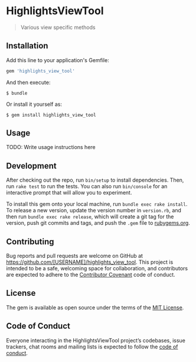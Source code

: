 # HighlightsViewTool

> Various view specific methods

## Installation

Add this line to your application's Gemfile:

```ruby
gem 'highlights_view_tool'
```

And then execute:

    $ bundle

Or install it yourself as:

    $ gem install highlights_view_tool

## Usage

TODO: Write usage instructions here

## Development

After checking out the repo, run `bin/setup` to install dependencies. Then, run `rake test` to run the tests. You can also run `bin/console` for an interactive prompt that will allow you to experiment.

To install this gem onto your local machine, run `bundle exec rake install`. To release a new version, update the version number in `version.rb`, and then run `bundle exec rake release`, which will create a git tag for the version, push git commits and tags, and push the `.gem` file to [rubygems.org](https://rubygems.org).

## Contributing

Bug reports and pull requests are welcome on GitHub at https://github.com/[USERNAME]/highlights_view_tool. This project is intended to be a safe, welcoming space for collaboration, and contributors are expected to adhere to the [Contributor Covenant](http://contributor-covenant.org) code of conduct.

## License

The gem is available as open source under the terms of the [MIT License](https://opensource.org/licenses/MIT).

## Code of Conduct

Everyone interacting in the HighlightsViewTool project’s codebases, issue trackers, chat rooms and mailing lists is expected to follow the [code of conduct](https://github.com/[USERNAME]/highlights_view_tool/blob/master/CODE_OF_CONDUCT.md).
